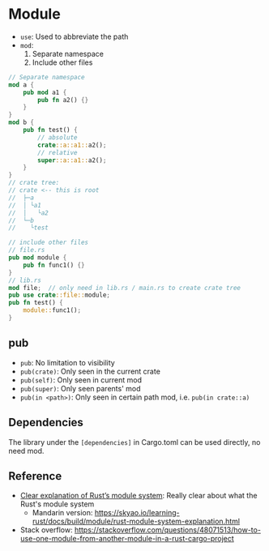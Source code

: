 # Module

* `use`: Used to abbreviate the path
* `mod`:
  1. Separate namespace
  2. Include other files

```rust
// Separate namespace
mod a {
    pub mod a1 {
        pub fn a2() {}
    }
}
mod b {
    pub fn test() {
        // absolute
        crate::a::a1::a2();
        // relative
        super::a::a1::a2();
    }
}
// crate tree:
// crate <-- this is root
//  ├─a
//  │ └a1
//  │   └a2
//  └─b
//    └test
```

```rust
// include other files
// file.rs
pub mod module {
    pub fn func1() {}
}
// lib.rs
mod file;  // only need in lib.rs / main.rs to create crate tree
pub use crate::file::module;
pub fn test() {
    module::func1();
}
```

## pub

* `pub`: No limitation to visibility
* `pub(crate)`: Only seen in the current crate
* `pub(self)`: Only seen in current mod
* `pub(super)`: Only seen parents' mod
* `pub(in <path>)`: Only seen in certain path mod, i.e. `pub(in crate::a)`

## Dependencies

The library under the `[dependencies]` in Cargo.toml can be used directly, no need mod.

## Reference

* [Clear explanation of Rust’s module system](https://www.sheshbabu.com/posts/rust-module-system/): Really clear about what the Rust's module system
  * Mandarin version: https://skyao.io/learning-rust/docs/build/module/rust-module-system-explanation.html
* Stack overflow: https://stackoverflow.com/questions/48071513/how-to-use-one-module-from-another-module-in-a-rust-cargo-project
